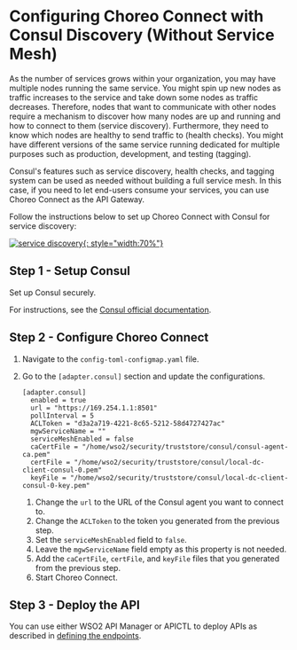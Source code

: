 # Configuring Choreo Connect with Consul Discovery (Without Service Mesh)

As the number of services grows within your organization, you may have multiple nodes running the same service.
You might spin up new nodes as traffic increases to the service and take down some nodes as traffic decreases.
Therefore, nodes that want to communicate with other nodes require a mechanism to discover how many nodes are up and running and how to connect to them (service discovery). Furthermore, they need to know which nodes are healthy to send traffic to (health checks).
You might have different versions of the same service running dedicated for multiple purposes such as production, development, and testing (tagging).

Consul's features such as service discovery, health checks, and tagging system can be used as needed without building a full service mesh.
In this case, if you need to let end-users consume your services, you can use Choreo Connect as the API Gateway.<br>

Follow the instructions below to set up Choreo Connect with Consul for service discovery:

[![service discovery]({{base_path}}/assets/img/deploy/consul-reference-discovery.png){: style="width:70%"}]({{base_path}}/assets/img/deploy/consul-reference-discovery.png)

## Step 1 - Setup Consul

Set up Consul securely.

For instructions, see the [Consul official documentation](https://www.consul.io/docs).

## Step 2 - Configure Choreo Connect

1. Navigate to the `config-toml-configmap.yaml` file.
2. Go to the `[adapter.consul]` section and update the configurations.

    ``` 
    [adapter.consul]
      enabled = true
      url = "https://169.254.1.1:8501"
      pollInterval = 5
      ACLToken = "d3a2a719-4221-8c65-5212-58d4727427ac"
      mgwServiceName = ""
      serviceMeshEnabled = false
      caCertFile = "/home/wso2/security/truststore/consul/consul-agent-ca.pem"
      certFile = "/home/wso2/security/truststore/consul/local-dc-client-consul-0.pem"
      keyFile = "/home/wso2/security/truststore/consul/local-dc-client-consul-0-key.pem"
    ```

      1. Change the `url` to the URL of the Consul agent you want to connect to.
      2. Change the `ACLToken` to the token you generated from the previous step.
      3. Set the `serviceMeshEnabled` field to `false`.
      4. Leave the `mgwServiceName` field empty as this property is not needed.
      5. Add the `caCertFile`, `certFile`, and `keyFile` files that you generated from the previous step.
      6. Start Choreo Connect.

## Step 3 - Deploy the API

You can use either WSO2 API Manager or APICTL to deploy APIs as described in [defining the endpoints]({{base_path}}/deploy-and-publish/deploy-on-gateway/choreo-connect/service-discovery/service-discovery-overview/#defining-the-endpoints).
